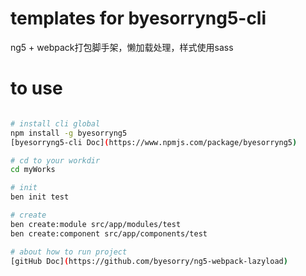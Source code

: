 # templates for byesorryng5-cli
ng5 + webpack打包脚手架，懒加载处理，样式使用sass

# to use

```bash

# install cli global
npm install -g byesorryng5
[byesorryng5-cli Doc](https://www.npmjs.com/package/byesorryng5)

# cd to your workdir
cd myWorks

# init
ben init test

# create
ben create:module src/app/modules/test
ben create:component src/app/components/test

# about how to run project
[gitHub Doc](https://github.com/byesorry/ng5-webpack-lazyload)